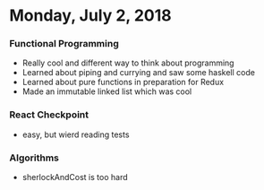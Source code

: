 # Monday, July 2, 2018

### Functional Programming
- Really cool and different way to think about programming
- Learned about piping and currying and saw some haskell code
- Learned about pure functions in preparation for Redux
- Made an immutable linked list which was cool

### React Checkpoint
- easy, but wierd reading tests

### Algorithms
- sherlockAndCost is too hard
